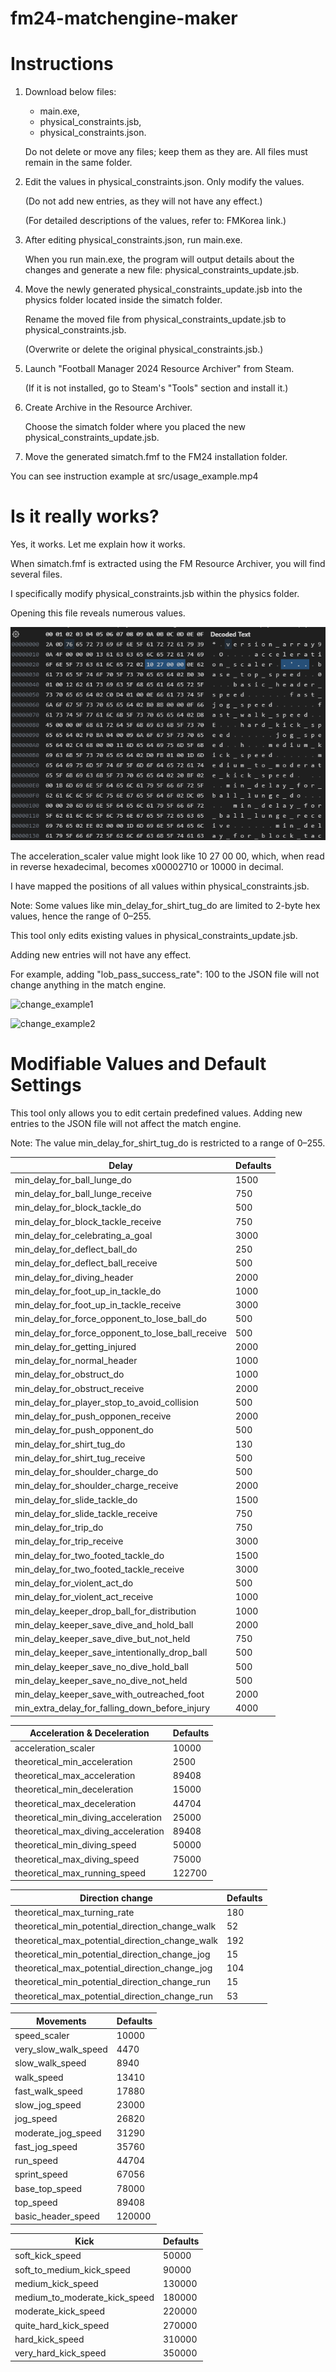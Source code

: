 # fm24-matchengine-maker

# Instructions
1. Download below files:

    + main.exe,
    + physical_constraints.jsb,
    + physical_constraints.json.

    Do not delete or move any files; keep them as they are. All files must remain in the same folder.

2. Edit the values in physical_constraints.json. Only modify the values.

    (Do not add new entries, as they will not have any effect.)

    (For detailed descriptions of the values, refer to: FMKorea link.)

3. After editing physical_constraints.json, run main.exe.

    When you run main.exe, the program will output details about the changes and generate a new file: physical_constraints_update.jsb.

4. Move the newly generated physical_constraints_update.jsb into the physics folder located inside the simatch folder.

    Rename the moved file from physical_constraints_update.jsb to physical_constraints.jsb.

    (Overwrite or delete the original physical_constraints.jsb.)

5. Launch "Football Manager 2024 Resource Archiver" from Steam.

    (If it is not installed, go to Steam's "Tools" section and install it.)

6. Create Archive in the Resource Archiver.

    Choose the simatch folder where you placed the new physical_constraints_update.jsb.

7. Move the generated simatch.fmf to the FM24 installation folder.

You can see instruction example at src/usage_example.mp4


# Is it really works?
Yes, it works. Let me explain how it works.

When simatch.fmf is extracted using the FM Resource Archiver, you will find several files.

I specifically modify physical_constraints.jsb within the physics folder.

Opening this file reveals numerous values.

![physical_constraints](https://github.com/wonss737/fm24-matchengine-maker/blob/main/src/physical_constraints.png)

The acceleration_scaler value might look like 10 27 00 00, which, when read in reverse hexadecimal, becomes x00002710 or 10000 in decimal.

I have mapped the positions of all values within physical_constraints.jsb.

Note: Some values like min_delay_for_shirt_tug_do are limited to 2-byte hex values, hence the range of 0–255.

This tool only edits existing values in physical_constraints_update.jsb. 

Adding new entries will not have any effect. 

For example, adding "lob_pass_success_rate": 100 to the JSON file will not change anything in the match engine.

![change_example1](https://github.com/wonss737/fm24-matchengine-maker/blob/main/src/change_example1.gif)

![change_example2](https://github.com/wonss737/fm24-matchengine-maker/blob/main/src/change_example2.gif)

# Modifiable Values and Default Settings
This tool only allows you to edit certain predefined values. Adding new entries to the JSON file will not affect the match engine.

Note: The value min_delay_for_shirt_tug_do is restricted to a range of 0–255.

| Delay | Defaults |
|  ------- |  ------- |
| min_delay_for_ball_lunge_do | 1500 |
| min_delay_for_ball_lunge_receive | 750 |
| min_delay_for_block_tackle_do | 500 |
| min_delay_for_block_tackle_receive | 750 |
| min_delay_for_celebrating_a_goal | 3000 |
| min_delay_for_deflect_ball_do | 250 |
| min_delay_for_deflect_ball_receive | 500 |
| min_delay_for_diving_header | 2000 |
| min_delay_for_foot_up_in_tackle_do | 1000 |
| min_delay_for_foot_up_in_tackle_receive | 3000 |
| min_delay_for_force_opponent_to_lose_ball_do | 500 |
| min_delay_for_force_opponent_to_lose_ball_receive | 500 |
| min_delay_for_getting_injured | 2000 |
| min_delay_for_normal_header | 1000 |
| min_delay_for_obstruct_do | 1000 |
| min_delay_for_obstruct_receive | 2000 |
| min_delay_for_player_stop_to_avoid_collision | 500 |
| min_delay_for_push_opponen_receive | 2000 |
| min_delay_for_push_opponent_do | 500 |
| min_delay_for_shirt_tug_do | 130 |
| min_delay_for_shirt_tug_receive | 500 |
| min_delay_for_shoulder_charge_do | 500 |
| min_delay_for_shoulder_charge_receive | 2000 |
| min_delay_for_slide_tackle_do | 1500 |
| min_delay_for_slide_tackle_receive | 750 |
| min_delay_for_trip_do | 750 |
| min_delay_for_trip_receive | 3000 |
| min_delay_for_two_footed_tackle_do | 1500 |
| min_delay_for_two_footed_tackle_receive | 3000 |
| min_delay_for_violent_act_do | 500 |
| min_delay_for_violent_act_receive | 1000 |
| min_delay_keeper_drop_ball_for_distribution | 1000 |
| min_delay_keeper_save_dive_and_hold_ball | 2000 |
| min_delay_keeper_save_dive_but_not_held | 750 |
| min_delay_keeper_save_intentionally_drop_ball | 500 |
| min_delay_keeper_save_no_dive_hold_ball | 500 |
| min_delay_keeper_save_no_dive_not_held | 500 |
| min_delay_keeper_save_with_outreached_foot | 2000 |
| min_extra_delay_for_falling_down_before_injury | 4000 |

| Acceleration & Deceleration | Defaults |
|  ------- |  ------- |
| acceleration_scaler | 10000 |
| theoretical_min_acceleration | 2500 |
| theoretical_max_acceleration | 89408 |
| theoretical_min_deceleration | 15000 |
| theoretical_max_deceleration | 44704 |
| theoretical_min_diving_acceleration | 25000 |
| theoretical_max_diving_acceleration | 89408 |
| theoretical_min_diving_speed | 50000 |
| theoretical_max_diving_speed | 75000 |
| theoretical_max_running_speed | 122700  |

| Direction change | Defaults |
|  ------- |  ------- |
| theoretical_max_turning_rate | 180 |
| theoretical_min_potential_direction_change_walk | 52 |
| theoretical_max_potential_direction_change_walk | 192 |
| theoretical_min_potential_direction_change_jog | 15 |
| theoretical_max_potential_direction_change_jog | 104 |
| theoretical_min_potential_direction_change_run | 15 |
| theoretical_max_potential_direction_change_run | 53 |

| Movements | Defaults |
|  ------- |  ------- |
| speed_scaler | 10000 |
| very_slow_walk_speed | 4470 |
| slow_walk_speed | 8940 |
| walk_speed | 13410 |
| fast_walk_speed | 17880 |
| slow_jog_speed | 23000 |
| jog_speed | 26820 |
| moderate_jog_speed | 31290 |
| fast_jog_speed | 35760 |
| run_speed | 44704 |
| sprint_speed | 67056 |
| base_top_speed | 78000 |
| top_speed | 89408 |
| basic_header_speed | 120000  |

| Kick | Defaults |
|  ------- |  ------- |
| soft_kick_speed | 50000 |
| soft_to_medium_kick_speed | 90000 |
| medium_kick_speed | 130000  |
| medium_to_moderate_kick_speed | 180000  |
| moderate_kick_speed | 220000  |
| quite_hard_kick_speed | 270000  |
| hard_kick_speed | 310000  |
| very_hard_kick_speed | 350000  |
